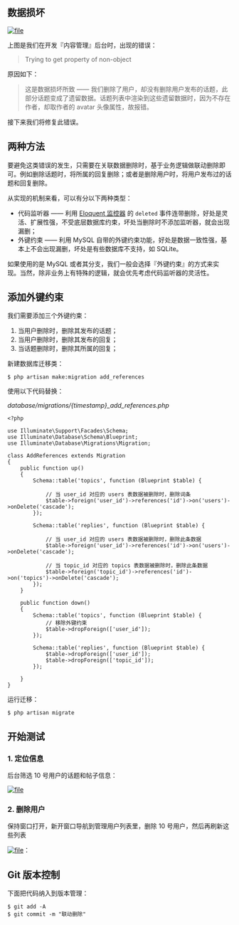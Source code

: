## 数据损坏

[![](https://iocaffcdn.phphub.org/uploads/images/201812/26/1/HuWW4k4uuo.gif!large "file")](https://iocaffcdn.phphub.org/uploads/images/201812/26/1/HuWW4k4uuo.gif!large)

上图是我们在开发『内容管理』后台时，出现的错误：

> Trying to get property of non-object

原因如下：

> 这是数据损坏所致 —— 我们删除了用户，却没有删除用户发布的话题，此部分话题变成了遗留数据。话题列表中渲染到这些遗留数据时，因为不存在作者，却取作者的 avatar 头像属性，故报错。

接下来我们将修复此错误。

## 两种方法

要避免这类错误的发生，只需要在关联数据删除时，基于业务逻辑做联动删除即可。例如删除话题时，将所属的回复删除；或者是删除用户时，将用户发布过的话题和回复删除。

从实现的机制来看，可以有分以下两种类型：

* 代码监听器 —— 利用
  [Eloquent 监控器](https://learnku.com/docs/laravel/5.7/eloquent#observers)
  的
  `deleted`
  事件连带删除，好处是灵活、扩展性强，不受底层数据库约束，坏处当删除时不添加监听器，就会出现漏删；
* 外键约束 —— 利用 MySQL 自带的外键约束功能，好处是数据一致性强，基本上不会出现漏删，坏处是有些数据库不支持，如 SQLite。

如果使用的是 MySQL 或者其分支，我们一般会选择『外键约束』的方式来实现。当然，除非业务上有特殊的逻辑，就会优先考虑代码监听器的灵活性。

## 添加外键约束

我们需要添加三个外键约束：

1. 当用户删除时，删除其发布的话题；
2. 当用户删除时，删除其发布的回复；
3. 当话题删除时，删除其所属的回复；

新建数据库迁移类：

```
$ php artisan make:migration add_references
```

使用以下代码替换：

_database/migrations/{timestamp}\_add\_references.php_

```
<?php

use Illuminate\Support\Facades\Schema;
use Illuminate\Database\Schema\Blueprint;
use Illuminate\Database\Migrations\Migration;

class AddReferences extends Migration
{
    public function up()
    {
        Schema::table('topics', function (Blueprint $table) {

            // 当 user_id 对应的 users 表数据被删除时，删除词条
            $table->foreign('user_id')->references('id')->on('users')->onDelete('cascade');
        });

        Schema::table('replies', function (Blueprint $table) {

            // 当 user_id 对应的 users 表数据被删除时，删除此条数据
            $table->foreign('user_id')->references('id')->on('users')->onDelete('cascade');

            // 当 topic_id 对应的 topics 表数据被删除时，删除此条数据
            $table->foreign('topic_id')->references('id')->on('topics')->onDelete('cascade');
        });
    }

    public function down()
    {
        Schema::table('topics', function (Blueprint $table) {
            // 移除外键约束
            $table->dropForeign(['user_id']);
        });

        Schema::table('replies', function (Blueprint $table) {
            $table->dropForeign(['user_id']);
            $table->dropForeign(['topic_id']);
        });

    }
}
```

运行迁移：

```
$ php artisan migrate
```

## 开始测试

### 1. 定位信息

后台筛选 10 号用户的话题和帖子信息：

[![](https://iocaffcdn.phphub.org/uploads/images/201812/26/1/nV6KDEUsKA.gif!large "file")](https://iocaffcdn.phphub.org/uploads/images/201812/26/1/nV6KDEUsKA.gif!large)

### 2. 删除用户

保持窗口打开，新开窗口导航到管理用户列表里，删除 10 号用户，然后再刷新这些列表

[![](https://iocaffcdn.phphub.org/uploads/images/201812/26/1/WLO8xakm3p.gif!large "file")](https://iocaffcdn.phphub.org/uploads/images/201812/26/1/WLO8xakm3p.gif!large)：

## Git 版本控制

下面把代码纳入到版本管理：

```
$ git add -A
$ git commit -m "联动删除"
```



